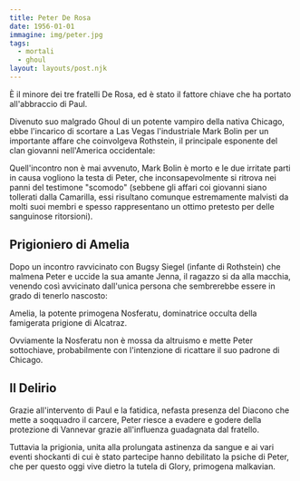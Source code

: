 ```yaml
---
title: Peter De Rosa
date: 1956-01-01
immagine: img/peter.jpg
tags:
  - mortali
  - ghoul
layout: layouts/post.njk
---
```


È il minore dei tre fratelli De Rosa, ed è stato il fattore chiave che ha portato all'abbraccio di Paul.

Divenuto suo malgrado Ghoul di un potente vampiro della nativa Chicago, ebbe l'incarico di scortare a Las Vegas l'industriale Mark Bolin per un importante affare che coinvolgeva Rothstein, il principale esponente del clan giovanni nell'America occidentale: 

Quell'incontro non è mai avvenuto, Mark Bolin è morto e le due irritate parti in causa vogliono la testa di Peter, che inconsapevolmente si ritrova nei panni del testimone "scomodo" (sebbene gli affari coi giovanni siano tollerati dalla Camarilla, essi risultano comunque estremamente malvisti da molti suoi membri e spesso rappresentano un ottimo pretesto per delle sanguinose ritorsioni).

## Prigioniero di Amelia

Dopo un incontro ravvicinato con Bugsy Siegel (infante di Rothstein) che malmena Peter e uccide la sua amante Jenna, il ragazzo si da alla macchia, venendo così avvicinato dall'unica persona che sembrerebbe essere in grado di tenerlo nascosto:

Amelia, la potente primogena Nosferatu, dominatrice occulta della famigerata prigione di Alcatraz.

Ovviamente la Nosferatu non è mossa da altruismo e mette Peter sottochiave, probabilmente con l'intenzione di ricattare il suo padrone di Chicago.

## Il Delirio

Grazie all'intervento di Paul e la fatidica, nefasta presenza del Diacono che mette a soqquadro il carcere, Peter riesce a evadere e godere della protezione di Vannevar grazie all'influenza guadagnata dal fratello.

Tuttavia la prigionia, unita alla prolungata astinenza da sangue e ai vari eventi shockanti di cui è stato partecipe hanno debilitato la psiche di Peter, che per questo oggi vive dietro la tutela di Glory, primogena malkavian.

